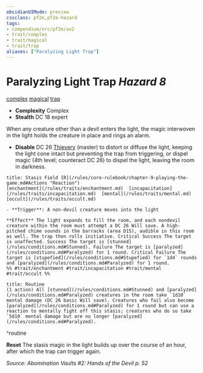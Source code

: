 ```yaml
---
obsidianUIMode: preview
cssclass: pf2e,pf2e-hazard
tags:
- compendium/src/pf2e/av2
- trait/complex
- trait/magical
- trait/trap
aliases: ["Paralyzing Light Trap"]
---
```

# Paralyzing Light Trap *Hazard 8*  
[complex](/rules/traits/complex.md)  [magical](/rules/traits/magical.md)  [trap](/rules/traits/trap.md)  

- **Complexity** Complex
- **Stealth** DC 18 expert  

When any creature other than a devil enters the light, the magic interwoven in the light holds the creature in place and rings an alarm.

- **Disable** DC 26 [Thievery](/compendium/skills.md#Thievery) (master) to distort or diffuse the light, keeping the light cone intact but preventing the trap from triggering, or dispel magic (4th level; counteract DC 26) to dispel the light, leaving the room in darkness.  
     
```ad-embed-ability
title: Stasis Field [R](/rules/core-rulebook/chapter-9-playing-the-game.md#Actions "Reaction")
[enchantment](/rules/traits/enchantment.md)  [incapacitation](/rules/traits/incapacitation.md)  [mental](/rules/traits/mental.md)  [occult](/rules/traits/occult.md)  

- **Trigger**: A non-devil creature moves into the light

**Effect** The light expands to fill the room, and each nondevil creature within the room must attempt a DC 26 Will save. A high-pitched chime sounds in the barracks (area D15), audible in this room as well. The trap then rolls initiative. Critical Success The target is unaffected. Success The target is [stunned](/rules/conditions.md#Stunned). Failure The target is [paralyzed](/rules/conditions.md#Paralyzed) for 1 round. Critical Failure The target is [stupefied](/rules/conditions.md#Stupefied) for `1d4` rounds and [paralyzed](/rules/conditions.md#Paralyzed) for 1 round.  
%% #trait/enchantment #trait/incapacitation #trait/mental #trait/occult %%
```

```ad-pf2-summary
title: Routine
(1 action) All [stunned](/rules/conditions.md#Stunned) and [paralyzed](/rules/conditions.md#Paralyzed) creatures in the room take `1d10` mental damage (DC 26 basic Will save). Creatures who fail also become [paralyzed](/rules/conditions.md#Paralyzed) for 1 round but can use a reaction to mentally fight off this stasis; creatures who do so take `5d10` mental damage but are no longer [paralyzed](/rules/conditions.md#Paralyzed).
```
^routine

**Reset** The stasis magic in the light builds up over the course of an hour, after which the trap can trigger again.  

*Source: Abomination Vaults #2: Hands of the Devil p. 52*